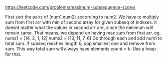 https://leetcode.com/problems/maximum-subsequence-score/

First sort the pairs of (num1,num2) according to num2.
We have to multiply sum from first arr with min of second array for given subseq of indexes.
It doesnt matter what the values in second arr are, since the minimum will remain same.
That means, we depend on having max sum from first arr.
eg. nums1 = [14, 2, 1, 12]
    nums2 = [13, 11, 7, 6]
Go through each and add num1 to total sum. If subseq reaches length k, pop smallest one and remove from sum.
This way total sum will always have elements count < k.
Use a heap for that.